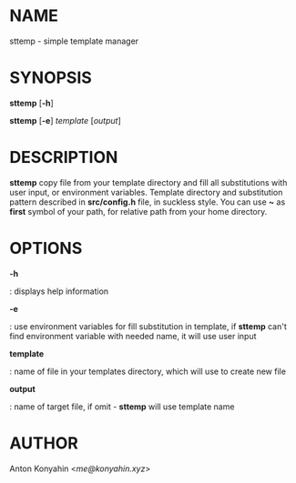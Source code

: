 # NAME

sttemp - simple template manager

# SYNOPSIS

**sttemp** \[**-h**\]

**sttemp** \[**-e**\] *template* \[*output*\]

# DESCRIPTION

**sttemp** copy file from your template directory and fill all
substitutions with user input, or environment variables. Template
directory and substitution pattern described in **src/config.h** file,
in suckless style. You can use **\~** as **first** symbol of your path,
for relative path from your home directory.

# OPTIONS

**-h**

:   displays help information

**-e**

:   use environment variables for fill substitution in template, if
    **sttemp** can\'t find environment variable with needed name, it
    will use user input

**template**

:   name of file in your templates directory, which will use to create
    new file

**output**

:   name of target file, if omit - **sttemp** will use template name

# AUTHOR

Anton Konyahin \<*me\@konyahin.xyz*\>
